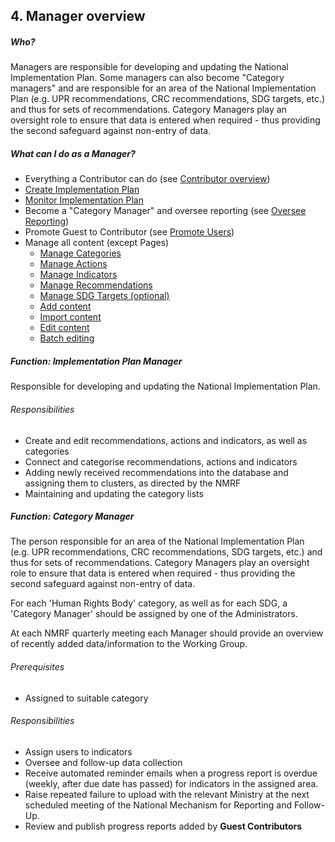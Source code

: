 ## 4. Manager overview

##### Who?

Managers are responsible for developing and updating the National Implementation Plan. Some managers can also become "Category managers" and are responsible for an area of the National Implementation Plan (e.g. UPR recommendations, CRC recommendations, SDG targets, etc.) and thus for sets of recommendations. Category Managers play an oversight role to ensure that data is entered when required - thus providing the second safeguard against non-entry of data.

##### What can I do as a Manager?

* Everything a Contributor can do (see [Contributor overview](/contributors/contributor.md))
* [Create Implementation Plan](managers/create-implementation-plan.md)
* [Monitor Implementation Plan](managers/monitor-implementation-plan.md)
* Become a "Category Manager" and oversee reporting (see [Oversee Reporting](/managers/oversee-reporting.md))
* Promote Guest to Contributor (see [Promote Users](/managers/users-admin.md))
* Manage all content (except Pages)
  * [Manage Categories](/managers/categories.md)
  * [Manage Actions](/managers/actions.md)
  * [Manage Indicators](/managers/indicators.md)
  * [Manage Recommendations](/managers/recommendations.md)
  * [Manage SDG Targets (optional)](/managers/sdg-targets.md)
  * [Add content](/managers/add-content.md)
  * [Import content](/managers/import.md)
  * [Edit content](/managers/edit-content.md)
  * [Batch editing](managers/batch-edit.md)  


##### Function: Implementation Plan Manager

Responsible for developing and updating the National Implementation Plan.

###### Responsibilities

* Create and edit recommendations, actions and indicators, as well as categories
* Connect and categorise recommendations, actions and indicators
* Adding newly received recommendations into the database and assigning them to clusters, as directed by the NMRF
* Maintaining and updating the category lists


##### Function: Category Manager

The person responsible for an area of the National Implementation Plan (e.g. UPR recommendations, CRC recommendations, SDG targets, etc.) and thus for sets of recommendations. Category Managers play an oversight role to ensure that data is entered when required - thus providing the second safeguard against non-entry of data.

For each 'Human Rights Body' category, as well as for each SDG, a 'Category Manager' should be assigned by one of the Administrators.

At each NMRF quarterly meeting each Manager should provide an overview of recently added data/information to the Working Group.

###### Prerequisites

* Assigned to suitable category

###### Responsibilities

* Assign users to indicators
* Oversee and follow-up data collection
* Receive automated reminder emails when a progress report is overdue (weekly, after due date has passed) for indicators in the assigned area.
* Raise repeated failure to upload with the relevant Ministry at the next scheduled meeting of the National Mechanism for Reporting and Follow-Up.
* Review and publish progress reports added by **Guest Contributors**
